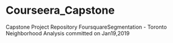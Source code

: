 # Courseera_Capstone
Capstone Project Repository
FoursquareSegmentation - Toronto Neighborhood Analysis committed on Jan19,2019
